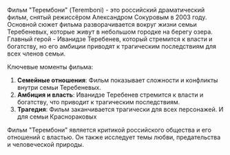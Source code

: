 Фильм "Терембони" (Teremboni) - это российский драматический фильм, снятый режиссёром Александром Сокуровым в 2003 году. Основной сюжет фильма разворачивается вокруг жизни семьи Теребеневых, которые живут в небольшом городке на берегу озера. Главный герой - Иванидзе Теребенев, который стремится к власти и богатству, но его амбиции приводят к трагическим последствиям для всех членов семьи.

Ключевые моменты фильма:
1. **Семейные отношения**: Фильм показывает сложности и конфликты внутри семьи Теребеневых.
2. **Амбиция и власть**: Иванидзе Теребенев стремится к власти и богатству, что приводит к трагическим последствиям.
3. **Трагедия**: Фильм заканчивается трагически для всех персонажей. И для семьи Краснораковых

Фильм "Терембони" является критикой российского общества и его отношений с властью. Он также исследует темы любви, предательства и человеческой природы.

   
